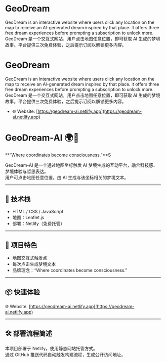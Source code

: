 # GeoDream
GeoDream is an interactive website where users click any location on the map to receive an AI-generated dream inspired by that place. It offers three free dream experiences before prompting a subscription to unlock more. GeoDream 是一个交互式网站，用户点击地图任意位置，即可获取 AI 生成的梦境故事。平台提供三次免费体验，之后提示订阅以解锁更多内容。
# GeoDream

GeoDream is an interactive website where users click any location on the map to receive an AI-generated dream inspired by that place. It offers three free dream experiences before prompting a subscription to unlock more.  
GeoDream 是一个交互式网站，用户点击地图任意位置，即可获取 AI 生成的梦境故事。平台提供三次免费体验，之后提示订阅以解锁更多内容。

+ 🌐 Website: [https://geodream-ai.netlify.app](https://geodream-ai.netlify.app)
# GeoDream-AI 🌍💭

**“Where coordinates become consciousness.”**S

GeoDream-AI 是一个通过地图坐标触发 AI 梦境生成的互动平台，融合科技感、梦境体验与哲思表达。  
用户可点击地图任意位置，由 AI 生成与该坐标相关的梦境文本。

---

## 🔧 技术栈

- HTML / CSS / JavaScript  
- 地图：Leaflet.js  
- 部署：Netlify（免费托管）

---

## 🚀 项目特色

- 地图交互式触发点  
- 每次点击生成梦境文本  
- 品牌理念：“Where coordinates become consciousness.”

---

## 📦 快速体验

🌐 Website: [https://geodream-ai.netlify.app](https://geodream-ai.netlify.app)

---

## 🛠️ 部署流程简述

本项目部署于 Netlify，使用静态网站托管方式。  
通过 GitHub 推送代码自动触发构建流程，生成公开访问地址。
